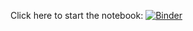 Click here to start the notebook:
[![Binder](https://mybinder.org/badge_logo.svg)](https://mybinder.org/v2/gh/pdbayes/jupyter_examples/HEAD?filepath=logic_anim.ipynb)
